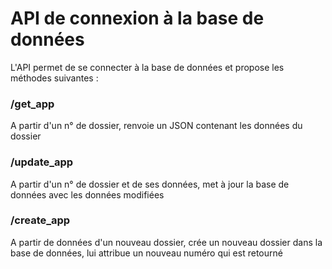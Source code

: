 # API de connexion à la base de données

L'API permet de se connecter à la base de données et propose les méthodes suivantes :

### /get_app    
A partir d'un n° de dossier, renvoie un JSON contenant les données du dossier

### /update_app    
A partir d'un n° de dossier et de ses données, met à jour la base de données avec les données modifiées

### /create_app    
A partir de données d'un nouveau dossier, crée un nouveau dossier dans la base de données, lui attribue un nouveau numéro qui est retourné

